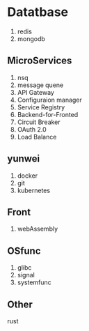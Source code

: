 # Datatbase

1. redis
2. mongodb

## MicroServices

1. nsq
2. message quene
3. API Gateway
4. Configuraion manager
5. Service Registry
6. Backend-for-Fronted
7. Circuit Breaker
8. OAuth 2.0
9. Load Balance

## yunwei

1. docker
2. git
3. kubernetes

## Front

1. webAssembly

## OSfunc

1. glibc
2. signal
3. systemfunc

## Other

rust